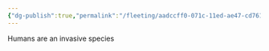 ```yaml
---
{"dg-publish":true,"permalink":"/fleeting/aadccff0-071c-11ed-ae47-cd7611ffa2fd/"}
---
```


Humans are an invasive species
